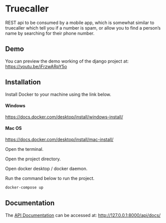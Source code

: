 
# Truecaller

REST api to be consumed by a mobile app, which is somewhat similar to truecaller which tell you if a number is spam, or allow you to find a person’s name by searching for their phone number.

## Demo

You can preview the demo working of the django project at: https://youtu.be/iFrzwARpY5o

## Installation

Install Docker to your machine using the link below.

#### Windows
https://docs.docker.com/desktop/install/windows-install/

#### Mac OS
https://docs.docker.com/desktop/install/mac-install/


Open the terminal.

Open the project directory.

Open docker desktop / docker daemon.

Run the command below to run the project.
```bash
docker-compose up
```


## Documentation
The [API Documentation](http://127.0.0.1:8000/api/docs/) can be accessed at: http://127.0.0.1:8000/api/docs/


